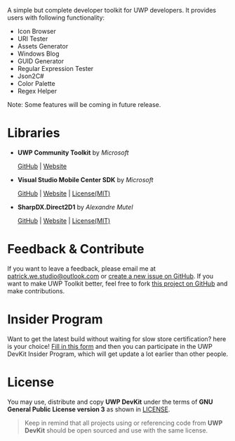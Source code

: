 ﻿A simple but complete developer toolkit for UWP developers. It provides users with following functionality:

- Icon Browser
- URI Tester
- Assets Generator
- Windows Blog
- GUID Generator
- Regular Expression Tester
- Json2C#
- Color Palette
- Regex Helper

Note: Some features will be coming in future release.

# Libraries

- **UWP Community Toolkit** by *Microsoft*

   [GitHub](https://github.com/Microsoft/UWPCommunityToolkit) | [Website](http://www.uwpcommunitytoolkit.com/)

- **Visual Studio Mobile Center SDK** by *Microsoft*

   [GitHub](https://github.com/Microsoft/mobile-center-sdk-dotnet) | [Website](https://www.visualstudio.com/vs/mobile-center/) | [License(MIT)](https://github.com/Microsoft/mobile-center-sdk-dotnet/blob/master/license.txt)

- **SharpDX.Direct2D1** by *Alexandre Mutel*

   [GitHub](https://github.com/sharpdx/SharpDX) | [Website](http://sharpdx.org/) | [License(MIT)](https://github.com/sharpdx/SharpDX/blob/master/License.txt)

# Feedback & Contribute

If you want to leave a feedback, please email me at patrick.we.studio@outlook.com or [create a new issue on GitHub](https://github.com/patrick330602/UWP-DevKit/issues/new). If you want to make UWP Toolkit better, feel free to fork [this project on GitHub](https://github.com/patrick330602/UWP-DevKit) and make contributions.

# Insider Program

Want to get the latest build without waiting for slow store certification? here is your choice! [Fill in this form](https://1drv.ms/xs/s!AgTyeVJpt1xauIB3_4_SBD-C5pbyjw?wdFormId=%7B396DDF85%2D5D62%2D4E68%2DA293%2DA6FBBDF26942%7D) and then you can participate in the UWP DevKit Insider Program, which will get update a lot earlier than other people.

# License

 You may use, distribute and copy **UWP DevKit** under the terms of **GNU General Public License version 3** as shown in [LICENSE](https://raw.githubusercontent.com/patrick330602/UWP-DevKit/master/LICENSE).

 > Keep in remind that all projects using or referencing code from **UWP DevKit** should be open sourced and use with the same license.